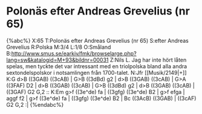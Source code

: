# Polonäs efter Andreas Grevelius (nr 65)

{%abc%}
X:65
T:Polonäs efter Andreas Grevelius (nr 65)
S:efter Andreas Grevelius
R:Polska
M:3/4
L:1/8
O:Småland
B:http://www.smus.se/earkiv/fmk/browselarge.php?lang=sw&katalogid=M+93&bildnr=00031
Z:Nils L. Jag har inte hört låten spelas, men tyckte det var intressant med en triolpolska bland alla andra sextondelspolskor i notsamlingen från 1700-talet.
N:Jfr [[Musik/2149|+]]
K:G
d>B ((3GAB) ((3cAB) | G>B ((3dBd) g2 | d>B ((3GAB) ((3cAB) | G>A ((3FAF) D2 |
d>B ((3GAB) ((3cAB) | G>B ((3dBd) g2 | d>B ((3GAB) ((3cAB) | ((3GAF) G2 G,2 ::
K:Em
g>f ((3e^de) fa | ((3gfg) ((3e^de) B2 | g>f efga | aggf f2 | 
g>f ((3e^de) fa | ((3gfg) ((3e^de) B2 | Bc ((3AcB) ((3GAB) | ((3cAF) G2 G,2 :|
{%endabc%}

